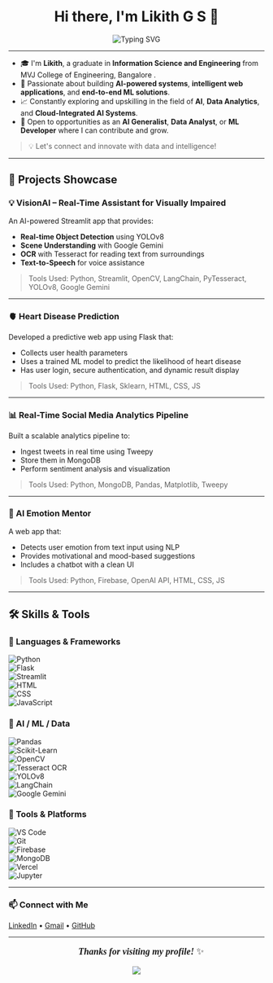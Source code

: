 <h1 align="center">Hi there, I'm Likith G S 👋</h1>

<p align="center">
  <img src="https://readme-typing-svg.demolab.com?font=Fira+Code&weight=600&size=22&pause=1000&center=true&vCenter=true&width=500&height=45&lines=Designing+AI-Driven+Experiences;Empowering+Decisions+with+Data;Building+Smart+and+Adaptive+Apps" alt="Typing SVG" />
</p>

---

- 🎓 I'm **Likith**, a graduate in **Information Science and Engineering** from MVJ College of Engineering, Bangalore .  
- 🤖 Passionate about building **AI-powered systems**, **intelligent web applications**, and **end-to-end ML solutions**.
- 📈 Constantly exploring and upskilling in the field of **AI**, **Data Analytics**, and **Cloud-Integrated AI Systems**.
- 🚀 Open to opportunities as an **AI Generalist**, **Data Analyst**, or **ML Developer** where I can contribute and grow.

> 💡 Let's connect and innovate with data and intelligence!
---

## 🚀 Projects Showcase

### 💡 VisionAI – Real-Time Assistant for Visually Impaired  
An AI-powered Streamlit app that provides:
- **Real-time Object Detection** using YOLOv8
- **Scene Understanding** with Google Gemini
- **OCR** with Tesseract for reading text from surroundings
- **Text-to-Speech** for voice assistance  
> Tools Used: Python, Streamlit, OpenCV, LangChain, PyTesseract, YOLOv8, Google Gemini

---

### 🫀 Heart Disease Prediction  
Developed a predictive web app using Flask that:
- Collects user health parameters
- Uses a trained ML model to predict the likelihood of heart disease
- Has user login, secure authentication, and dynamic result display  
> Tools Used: Python, Flask, Sklearn, HTML, CSS, JS

---

### 📊 Real-Time Social Media Analytics Pipeline  
Built a scalable analytics pipeline to:
- Ingest tweets in real time using Tweepy
- Store them in MongoDB
- Perform sentiment analysis and visualization  
> Tools Used: Python, MongoDB, Pandas, Matplotlib, Tweepy

---

### 🧠 AI Emotion Mentor  
A web app that:
- Detects user emotion from text input using NLP
- Provides motivational and mood-based suggestions
- Includes a chatbot with a clean UI  
> Tools Used: Python, Firebase, OpenAI API, HTML, CSS, JS

---

## 🛠️ Skills & Tools

### 🚀 Languages & Frameworks  
![Python](https://img.shields.io/badge/-Python-3776AB?logo=python&logoColor=white)  
![Flask](https://img.shields.io/badge/-Flask-000000?logo=flask)  
![Streamlit](https://img.shields.io/badge/-Streamlit-FF4B4B?logo=streamlit&logoColor=white)  
![HTML](https://img.shields.io/badge/-HTML5-E34F26?logo=html5&logoColor=white)  
![CSS](https://img.shields.io/badge/-CSS3-1572B6?logo=css3)  
![JavaScript](https://img.shields.io/badge/-JavaScript-F7DF1E?logo=javascript&logoColor=black)

### 🧠 AI / ML / Data  
![Pandas](https://img.shields.io/badge/-Pandas-150458?logo=pandas)  
![Scikit-Learn](https://img.shields.io/badge/-Scikit%20Learn-F7931E?logo=scikit-learn&logoColor=white)  
![OpenCV](https://img.shields.io/badge/-OpenCV-5C3EE8?logo=opencv&logoColor=white)  
![Tesseract OCR](https://img.shields.io/badge/-Tesseract-4285F4?logo=google)  
![YOLOv8](https://img.shields.io/badge/-YOLOv8-00FFFF?logo=yolo)  
![LangChain](https://img.shields.io/badge/-LangChain-3C3C3C)  
![Google Gemini](https://img.shields.io/badge/-Gemini-4285F4?logo=google)

### 🧰 Tools & Platforms  
![VS Code](https://img.shields.io/badge/-VSCode-007ACC?logo=visual-studio-code)  
![Git](https://img.shields.io/badge/-Git-F05032?logo=git&logoColor=white)  
![Firebase](https://img.shields.io/badge/-Firebase-FFCA28?logo=firebase&logoColor=black)  
![MongoDB](https://img.shields.io/badge/-MongoDB-47A248?logo=mongodb&logoColor=white)  
![Vercel](https://img.shields.io/badge/-Vercel-000000?logo=vercel)  
![Jupyter](https://img.shields.io/badge/-Jupyter-F37626?logo=jupyter&logoColor=white)

---

### 📫 Connect with Me  
<a href="https://www.linkedin.com/in/likithgs" target="_blank">LinkedIn</a> • 
<a href="mailto:likithmanju11@gmail.com">Gmail</a> • 
<a href="https://github.com/LikithGS11">GitHub</a>

---

<p align="center" style="font-family:Georgia; font-size:18px;">
  🙏 <strong><i>Thanks for visiting my profile!</i></strong> ✨  
</p>

<p align="center">
  <img src="https://capsule-render.vercel.app/api?type=waving&color=gradient&height=100&section=footer"/>
</p>
